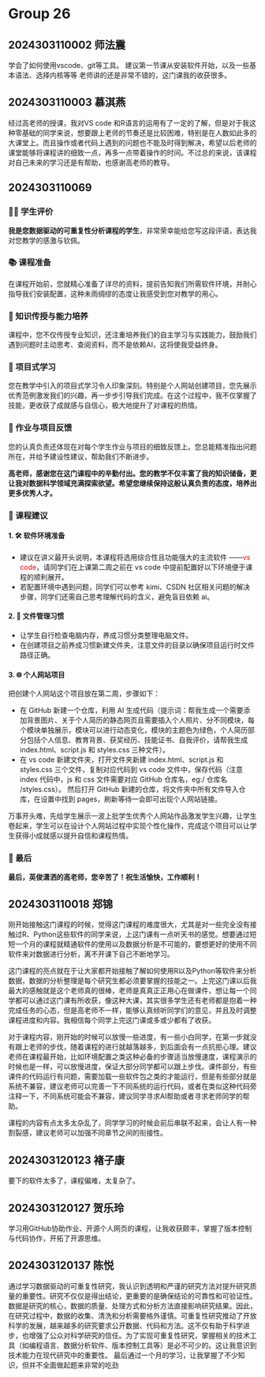 # Group 26

## 2024303110002 师法震

学会了如何使用vscode、git等工具。
建议第一节课从安装软件开始，以及一些基本语法、选择内核等等
老师讲的还是非常不错的，这门课我的收获很多。

## 2024303110003 慕淇燕

经过高老师的授课，我对VS code 和R语言的运用有了一定的了解，但是对于我这种零基础的同学来说，想要跟上老师的节奏还是比较困难，特别是在人数如此多的大课堂上。而且操作或者代码上遇到的问题也不能及时得到解决，希望以后老师的课堂能够将课程讲的细致一点，再多一点带着操作的时间。不过总的来说，该课程对自己未来的学习还是有帮助，也感谢高老师的教导。

## 2024303110069

### 👨‍🎓 学生评价

**我是您数据驱动的可重复性分析课程的学生**，非常荣幸能给您写这段评语，表达我对您教学的感激与钦佩。

### 📚 课程准备

在课程开始前，您就精心准备了详尽的资料，提前告知我们所需软件环境，并耐心指导我们安装配置，这种未雨绸缪的态度让我感受到您对教学的用心。

### 🧠 知识传授与能力培养

课程中，您不仅传授专业知识，还注重培养我们的自主学习与实践能力，鼓励我们遇到问题时主动思考、查阅资料，而不是依赖AI，这将使我受益终身。

### 🎨 项目式学习

您在教学中引入的项目式学习令人印象深刻。特别是个人网站创建项目，您先展示优秀范例激发我们的兴趣，再一步步引导我们完成。在这个过程中，我不仅掌握了技能，更收获了成就感与自信心，极大地提升了对课程的热情。

### 📝 作业与项目反馈

您的认真负责还体现在对每个学生作业与项目的细致反馈上。您总能精准指出问题所在，并给予建设性建议，帮助我们不断进步。

**高老师，感谢您在这门课程中的辛勤付出。您的教学不仅丰富了我的知识储备，更让我对数据科学领域充满探索欲望。希望您继续保持这般认真负责的态度，培养出更多优秀人才。**

### 📝 课程建议

#### 1. 🛠 软件环境准备

* 建议在讲义最开头说明，本课程将选用综合性且功能强大的主流软件 ——<span style="color:red">vs code</span>，请同学们在上课第二周之前在 vs code 中提前配置好以下环境便于课程的顺利展开。
* 若配置环境中遇到问题，同学们可以参考 kimi、CSDN 社区相关问题的解决步骤，同学们还需自己思考理解代码的含义，避免盲目依赖 ai。

#### 2. 📁 文件管理习惯

* 让学生自行检查电脑内存，养成习惯分类整理电脑文件。
* 在创建项目之前养成习惯新建文件夹，注意文件的目录以确保项目运行时文件路径正确。

#### 3. 🌐 个人网站项目

把创建个人网站这个项目放在第二周，步骤如下：

* 在 GitHub 新建一个仓库，利用 AI 生成代码（提示词：帮我生成一个需要添加背景图片、关于个人简历的静态网页且需要插入个人照片、分不同模块，每个模块单独展示，模块可以进行动态变化，模块的主题色为绿色，个人简历部分包括个人信息、教育背景、获奖经历、技能证书、自我评价，请帮我生成 index.html、script.js 和 styles.css 三种文件）。
* 在 vs code 新建文件夹，打开文件夹新建 index.html、script.js 和 styles.css 三个文件，复制对应代码到 vs code 文件中，保存代码（注意 index 代码中，js 和 css 文件需要对应 GitHub 仓库名，eg:/ 仓库名 /styles.css）。
然后打开 GitHub 新建的仓库，将文件夹中所有文件导入仓库，在设置中找到 pages，刷新等待一会即可出现个人网站链接。

万事开头难，先给学生展示一波上批学生优秀个人网站作品激发学生兴趣，让学生卷起来，学生可以在设计个人网站过程中实现个性化操作，完成这个项目可以让学生获得小成就感以提升自信和课程热情。

### 🎉 最后

**最后，英俊潇洒的高老师，您辛苦了！祝生活愉快，工作顺利！**


## 2024303110018  郑锦

刚开始接触这门课程的时候，觉得这门课程的难度很大，尤其是对一些完全没有接触过R、Python这些软件的同学来说，上这门课有一点听天书的感觉。想要通过短短一个月的课程就精通软件的使用以及数据分析是不可能的，要想更好的使用不同软件来对数据进行分析，离不开课下自己不断地学习。

这门课程的亮点就在于让大家都开始接触了解如何使用R以及Python等软件来分析数据，数据的分析整理是每个研究生都必须要掌握的技能之一。上完这门课以后我最大的感触就是这个老师真的很棒，老师是真真正正用心在做课件，想让每一个同学都可以通过这门课有所收获，像这种大课，其实很多学生还有老师都是抱着一种完成任务的心态，但是高老师不一样，能够认真倾听同学们的意见，并且及时调整课程进度和内容。我相信每个同学上完这门课或多或少都有了收获。

对于课程内容，刚开始的时候可以放慢一些进度，有一些小白同学，在第一步就没有跟上老师的步伐，随着课程的进行就越落越多，到后面会有一点抗拒心理。建议老师在课程最开始，比如环境配置之类这种必备的步骤适当放慢速度，课程演示的时候也是一样，可以放慢进度，保证大部分同学都可以跟上步伐。课件部分，有些课件的代码运行有问题，需要加载一些软件包之类的才能运行，但是有些部分就是系统不兼容，建议老师可以完善一下不同系统的运行代码，或者在类似这种代码旁注释一下，不同系统可能会不兼容，建议同学寻求AI帮助或者寻求老师同学的帮助。

课程的内容有点太多太杂乱了，同学学习的时候会前后串联不起来，会让人有一种割裂感，建议老师可以加强不同章节之间的衔接性。

## 2024303120123 褚子康

要下的软件太多了，课程偏难，太复杂了。

## 2024303120127 贺乐玲

学习用GitHub协助作业、开源个人网页的课程，让我收获颇丰，掌握了版本控制与代码协作，开拓了开源思维。
## 2024303120137 陈悦
通过学习数据驱动的可重复性研究，我认识到透明和严谨的研究方法对提升研究质量的重要性。研究不仅仅是得出结论，更重要的是确保结论的可靠性和可验证性。数据是研究的核心，数据的质量、处理方式和分析方法直接影响研究结果。因此，在研究过程中，数据的收集、清洗和分析需要格外谨慎。可重复性研究推动了开放科学的发展，越来越多的研究要求公开数据、代码和方法。这不仅有助于科学进步，也增强了公众对科学研究的信任。为了实现可重复性研究，掌握相关的技术工具（如编程语言、数据分析软件、版本控制工具等）是必不可少的。这让我意识到技术能力在现代研究中的重要性。
最后通过一个月的学习，让我掌握了不少知识，但并不全面做起题来非常的吃劲
